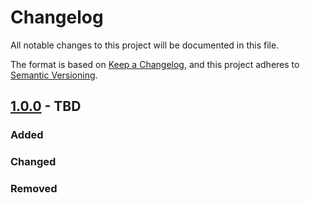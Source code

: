 # Changelog

<!-- markdownlint-disable MD024 -->

All notable changes to this project will be documented in this file.

The format is based on [Keep a Changelog](https://keepachangelog.com/en/1.0.0/),
and this project adheres to [Semantic Versioning](https://semver.org/spec/v2.0.0.html).

## [1.0.0] - TBD

### Added

### Changed

### Removed

<!-- Uncomment when ready to add a new version
[1.0.1]: https://github.com/f5devcentral/terraform-google-f5-bigip-ha/compare/v1.0.0...v1.0.1
-->
[1.0.0]: https://github.com/f5devcentral/terraform-google-f5-bigip-ha/releases/tag/v1.0.0
